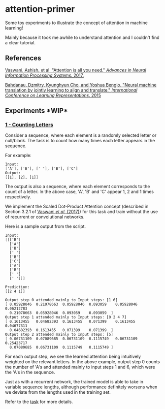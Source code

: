 # attention-primer

Some toy experiments to illustrate the concept of attention in machine learning!

Mainly because it took me awhile to understand attention and I couldn't find a clear tutorial.

## References

[Vaswani, Ashish, et al. "Attention is all you need." *Advances in Neural Information Processing Systems*. 2017.](https://arxiv.org/abs/1706.03762)

[Bahdanau, Dzmitry, Kyunghyun Cho, and Yoshua Bengio. "Neural machine translation by jointly learning to align and translate." *International Conference on Learning Representations*. 2015](https://arxiv.org/abs/1409.0473)

## Experiments \***WIP***


### [1 - Counting Letters](https://github.com/greentfrapp/attention-primer/tree/master/1_counting-letters)

Consider a sequence, where each element is a randomly selected letter or null/blank. The task is to count how many times each letter appears in the sequence.

For example:

```
Input:
['A'], ['B'], [' '], ['B'], ['C']
Output:
[[1], [2], [1]]
```

The output is also a sequence, where each element corresponds to the count of a letter. In the above case, 'A', 'B' and 'C' appear 1, 2 and 1 times respectively.

We implement the Scaled Dot-Product Attention concept (described in Section 3.2.1 of [Vaswani *et al.* (2017)](https://arxiv.org/abs/1706.03762)) for this task and train without the use of recurrent or convolutional networks.

Here is a sample output from the script.

```
Input: 
[[['B']
  ['A']
  ['B']
  [' ']
  ['B']
  ['C']
  ['A']
  ['B']
  [' ']
  [' ']]]

Prediction: 
[[2 4 1]]

Output step 0 attended mainly to Input steps: [1 6]
[ 0.05928046  0.21078663  0.05928046  0.093059    0.05928046  0.06212783
  0.21078663  0.05928046  0.093059    0.093059  ]
Output step 1 attended mainly to Input steps: [0 2 4 7]
[ 0.1613455   0.04682393  0.1613455   0.071399    0.1613455   0.04677311
  0.04682393  0.1613455   0.071399    0.071399  ]
Output step 2 attended mainly to Input steps: [5]
[ 0.06731109  0.07089685  0.06731109  0.1115749   0.06731109  0.25423717
  0.07089685  0.06731109  0.1115749   0.1115749 ]
```

For each output step, we see the learned attention being intuitively weighted on the relevant letters. In the above example, output step 0 counts the number of 'A's and attended mainly to input steps 1 and 6, which were the 'A's in the sequence.

Just as with a recurrent network, the trained model is able to take in variable sequence lengths, although performance definitely worsens when we deviate from the lengths used in the training set.

Refer to the [task](https://github.com/greentfrapp/attention-primer/tree/master/1_counting-letters) for more details.

